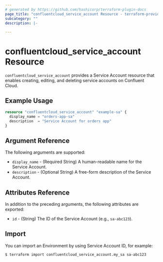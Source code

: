 ```yaml
---
# generated by https://github.com/hashicorp/terraform-plugin-docs
page_title: "confluentcloud_service_account Resource - terraform-provider-confluentcloud"
subcategory: ""
description: |-
  
---
```


# confluentcloud_service_account Resource

`confluentcloud_service_account` provides a Service Account resource that enables creating, editing, and deleting service accounts on Confluent Cloud.

## Example Usage

```terraform
resource "confluentcloud_service_account" "example-sa" {
  display_name = "orders-app-sa"
  description  = "Service Account for orders app"
}
```

<!-- schema generated by tfplugindocs -->
## Argument Reference

The following arguments are supported:

- `display_name` - (Required String) A human-readable name for the Service Account.
- `description` - (Optional String) A free-form description of the Service Account.

## Attributes Reference

In addition to the preceding arguments, the following attributes are exported:

- `id` - (String) The ID of the Service Account (e.g., `sa-abc123`).

## Import

You can import an Environment by using Service Account ID, for example:

```
$ terraform import confluentcloud_service_account.my_sa sa-abc123
```
